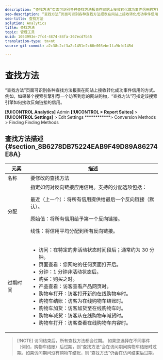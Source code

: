 ```yaml
---
description: “查找方法”页面可识别各种查找方法报表在网站上接收转化成功事件信用的方式。例如，如果某个搜索引擎引荐一个访客到您的网站购物，“查找方法”可指定该搜索引擎如何接收反向链接的信用。
seo-description: “查找方法”页面可识别各种查找方法报表在网站上接收转化成功事件信用的方式。例如，如果某个搜索引擎引荐一个访客到您的网站购物，“查找方法”可指定该搜索引擎如何接收反向链接的信用。
seo-title: 查找方法
solution: Analytics
title: 查找方法
topic: 管理工具
uuid: 1053993e-7fc4-4874-84fa-367ecd7b45
translation-type: tm+mt
source-git-commit: a2c38c2cf3a2c1451e2c60e003ebe1fa9bfd145d

---
```



# 查找方法

“查找方法”页面可识别各种查找方法报表在网站上接收转化成功事件信用的方式。例如，如果某个搜索引擎引荐一个访客到您的网站购物，“查找方法”可指定该搜索引擎如何接收反向链接的信用。

**[!UICONTROL Analytics]** Admin **[!UICONTROL &gt; Report Suites]** &gt; **[!UICONTROL Settings]** &gt; Edit Settings ************&gt; Conversion Methods &gt; Finding Finding Methods

## 查找方法描述 {#section_8B6278DB75224EAB9F49D89A86274E8A}

<table id="table_8ABC1C9BD63F419082E4C4C69E401526"> 
 <thead> 
  <tr> 
   <th colname="col1" class="entry"> 元素 </th> 
   <th colname="col2" class="entry"> 描述 </th> 
  </tr> 
 </thead>
 <tbody> 
  <tr> 
   <td colname="col1"> 名称 </td> 
   <td colname="col2"> 要修改的查找方法 </td> 
  </tr> 
  <tr> 
   <td colname="col1"> 分配 </td> 
   <td colname="col2"> 指定如何对反向链接应用信用。支持的分配选项包括： <p> <span class="uicontrol">最近（上一个）：</span>将所有信用提供给最后一个反向链接（默认）。 </p> <p> <span class="uicontrol">原始值：</span>将所有信用给予第一个反向链接。 </p> <p> <span class="uicontrol">线性：</span>将信用平均分配到所有反向链接。 </p> </td> 
  </tr> 
  <tr> 
   <td colname="col1"> 过期时间 </td> 
   <td colname="col2"> 
    <ul id="ul_95EB224CAD164E9997B148E08AFA5F9B"> 
     <li id="li_C240460C21E14AA498D2EA62B9354710"> <span class="uicontrol">访问：</span>在特定的非活动状态时间段后；通常约为 30 分钟。 </li> 
     <li id="li_A3AE5438919E44B68DF99BEEA60C44EE"> <span class="uicontrol">页面查看：</span>您网站的任何页面打开后。 </li> 
     <li id="li_D5E20FEF313E4C5B99E7097CA175761A"> <span class="uicontrol">分钟：</span>1 分钟非活动状态后。 </li> 
     <li id="li_7315AA3EDDBB47A2BEA3C173881378A1"> <span class="uicontrol">购买：</span>购买之时。 </li> 
     <li id="li_C0CF07581654472C9C9EC944E6F18164"> <span class="uicontrol">产品查看：</span>访客查看产品网页时。 </li> 
     <li id="li_A1B04065150B407491D2EC78EC0DBDF5"> <span class="uicontrol">购物车打开：</span>访客打开新的在线购物车时。 </li> 
     <li id="li_2AA50C6B9CB14500B67909CDF2AA700C"> <span class="uicontrol">购物车结账：</span>访客为在线购物车结账时。 </li> 
     <li id="li_F58CE6FB8DCE4BE4927FFCB35A6D8E31"> <span class="uicontrol">购物车加货：</span>访客加货至在线购物车时。 </li> 
     <li id="li_AD7C846F46604FC48E0919ACB7515E14"> <span class="uicontrol">购物车减货：</span>访客从在线购物车减货时。 </li> 
     <li id="li_EB66E0563F564C9F985BE922DABD0A56"> <span class="uicontrol">购物车打开：</span>访客查看在线购物车内容时。 </li> 
    </ul> </td> 
  </tr> 
 </tbody> 
</table>

> [!NOTE] 访问结束后，所有查找方法都会过期。 如果您选择在不同事件（例如，购物车结账）后过期，则“查找方法”会在访问期间购物车结账时过期。如果访问期间没有购物车结账，则“查找方法”仍会在访问结束后过期。


